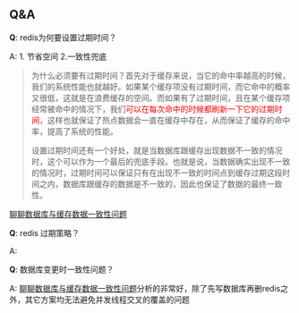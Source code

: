 ## Q&A

**Q**: redis为何要设置过期时间？

A: 1. 节省空间 2.一致性兜底

> 为什么必须要有过期时间？首先对于缓存来说，当它的命中率越高的时候，我们的系统性能也就越好。如果某个缓存项没有过期时间，而它命中的概率又很低，这就是在浪费缓存的空间。而如果有了过期时间，且在某个缓存项经常被命中的情况下，我们<font color=red>可以在每次命中的时候都刷新一下它的过期时间</font>，这样也就保证了热点数据会一直在缓存中存在，从而保证了缓存的命中率，提高了系统的性能。
>
> 设置过期时间还有一个好处，就是当数据库跟缓存出现数据不一致的情况时，这个可以作为一个最后的兜底手段。也就是说，当数据确实出现不一致的情况时，过期时间可以保证只有在出现不一致的时间点到缓存过期这段时间之内，数据库跟缓存的数据是不一致的，因此也保证了数据的最终一致性。

[聊聊数据库与缓存数据一致性问题](https://zhuanlan.zhihu.com/p/82799322)



**Q**: redis 过期策略？

A: 



**Q**: 数据库变更时一致性问题？

A: [聊聊数据库与缓存数据一致性问题](https://zhuanlan.zhihu.com/p/82799322)分析的非常好，除了先写数据库再删redis之外，其它方案均无法避免并发线程交叉的覆盖的问题

